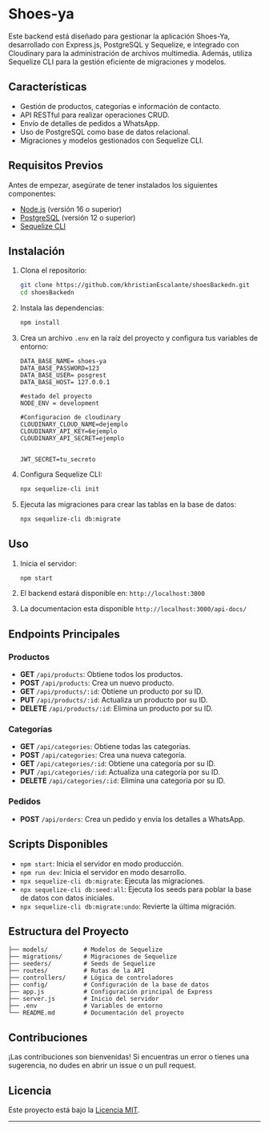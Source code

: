 # Shoes-ya

Este backend está diseñado para gestionar la aplicación Shoes-Ya, desarrollado con Express.js, PostgreSQL y Sequelize, e integrado con Cloudinary para la administración de archivos multimedia. Además, utiliza Sequelize CLI para la gestión eficiente de migraciones y modelos.
## Características
- Gestión de productos, categorías e información de contacto.
- API RESTful para realizar operaciones CRUD.
- Envío de detalles de pedidos a WhatsApp.
- Uso de PostgreSQL como base de datos relacional.
- Migraciones y modelos gestionados con Sequelize CLI.

## Requisitos Previos
Antes de empezar, asegúrate de tener instalados los siguientes componentes:

- [Node.js](https://nodejs.org/) (versión 16 o superior)
- [PostgreSQL](https://www.postgresql.org/) (versión 12 o superior)
- [Sequelize CLI](https://sequelize.org/)

## Instalación

1. Clona el repositorio:
   ```bash
   git clone https://github.com/khristianEscalante/shoesBackedn.git
   cd shoesBackedn
   ```

2. Instala las dependencias:
   ```bash
   npm install
   ```

3. Crea un archivo `.env` en la raíz del proyecto y configura tus variables de entorno:
   ```env
   DATA_BASE_NAME= shoes-ya
   DATA_BASE_PASSWORD=123
   DATA_BASE_USER= posgrest
   DATA_BASE_HOST= 127.0.0.1

   #estado del proyecto
   NODE_ENV = development

   #Configuracion de cloudinary
   CLOUDINARY_CLOUD_NAME=dejemplo
   CLOUDINARY_API_KEY=6ejemplo
   CLOUDINARY_API_SECRET=ejemplo


   JWT_SECRET=tu_secreto
   ```

4. Configura Sequelize CLI:
   ```bash
   npx sequelize-cli init
   ```

5. Ejecuta las migraciones para crear las tablas en la base de datos:
   ```bash
   npx sequelize-cli db:migrate
   ```

## Uso

1. Inicia el servidor:
   ```bash
   npm start
   ```

2. El backend estará disponible en: `http://localhost:3000`
3. La documentacion esta disponible `http://localhost:3000/api-docs/`

## Endpoints Principales

### Productos
- **GET** `/api/products`: Obtiene todos los productos.
- **POST** `/api/products`: Crea un nuevo producto.
- **GET** `/api/products/:id`: Obtiene un producto por su ID.
- **PUT** `/api/products/:id`: Actualiza un producto por su ID.
- **DELETE** `/api/products/:id`: Elimina un producto por su ID.

### Categorías
- **GET** `/api/categories`: Obtiene todas las categorías.
- **POST** `/api/categories`: Crea una nueva categoría.
- **GET** `/api/categories/:id`: Obtiene una categoría por su ID.
- **PUT** `/api/categories/:id`: Actualiza una categoría por su ID.
- **DELETE** `/api/categories/:id`: Elimina una categoría por su ID.

### Pedidos
- **POST** `/api/orders`: Crea un pedido y envía los detalles a WhatsApp.

## Scripts Disponibles

- `npm start`: Inicia el servidor en modo producción.
- `npm run dev`: Inicia el servidor en modo desarrollo.
- `npx sequelize-cli db:migrate`: Ejecuta las migraciones.
- `npx sequelize-cli db:seed:all`: Ejecuta los seeds para poblar la base de datos con datos iniciales.
- `npx sequelize-cli db:migrate:undo`: Revierte la última migración.

## Estructura del Proyecto
```plaintext
├── models/          # Modelos de Sequelize
├── migrations/      # Migraciones de Sequelize
├── seeders/         # Seeds de Sequelize
├── routes/          # Rutas de la API
├── controllers/     # Lógica de controladores
├── config/          # Configuración de la base de datos
├── app.js           # Configuración principal de Express
├── server.js        # Inicio del servidor
├── .env             # Variables de entorno
└── README.md        # Documentación del proyecto
```

## Contribuciones
¡Las contribuciones son bienvenidas! Si encuentras un error o tienes una sugerencia, no dudes en abrir un issue o un pull request.

## Licencia
Este proyecto está bajo la [Licencia MIT](./LICENSE).

---
